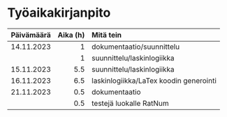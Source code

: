 # Työaikakirjanpito

| Päivämäärä  |  Aika (h)  | Mitä tein                  |
| :---------: | ---------: | :------------------------- |
| 14.11.2023  | 1          | dokumentaatio/suunnittelu  |
|             | 1          | suunnittelu/laskinlogiikka |
| 15.11.2023  | 5.5        | suunnittelu/laskinlogiikka |
| 16.11.2023  | 6.5        | laskinlogiikka/LaTex koodin generointi|
| 21.11.2023  | 0.5        | dokumentaatio              |
|             | 0.5        | testejä luokalle RatNum    |